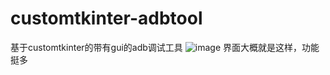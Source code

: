 # customtkinter-adbtool
基于customtkinter的带有gui的adb调试工具
![image](https://github.com/user-attachments/assets/0e013288-8d42-4595-a5c2-39ab01826e7d)
界面大概就是这样，功能挺多
